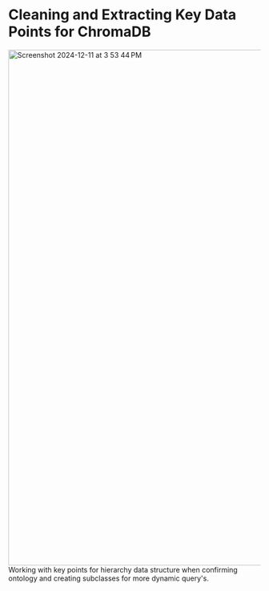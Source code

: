 <h1>Cleaning and Extracting Key Data Points for ChromaDB</h1>
<img width="1029" alt="Screenshot 2024-12-11 at 3 53 44 PM" src="https://github.com/user-attachments/assets/5046052a-15e5-4a14-848d-4ed552c280c6" />
Working with key points for hierarchy data structure when confirming ontology and creating subclasses for more dynamic query's.
